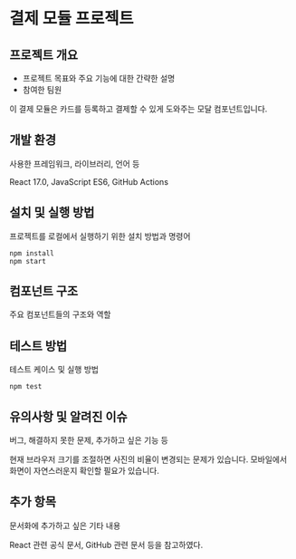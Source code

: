 # 결제 모듈 프로젝트

## 프로젝트 개요

- 프로젝트 목표와 주요 기능에 대한 간략한 설명
- 참여한 팀원

이 결제 모듈은 카드를 등록하고 결제할 수 있게 도와주는 모달 컴포넌트입니다.

## 개발 환경

사용한 프레임워크, 라이브러리, 언어 등

React 17.0, JavaScript ES6, GitHub Actions

## 설치 및 실행 방법

프로젝트를 로컬에서 실행하기 위한 설치 방법과 명령어

```
npm install
npm start
```

## 컴포넌트 구조

주요 컴포넌트들의 구조와 역할

## 테스트 방법

테스트 케이스 및 실행 방법


```
npm test
```

## 유의사항 및 알려진 이슈

버그, 해결하지 못한 문제, 추가하고 싶은 기능 등

현재 브라우저 크기를 조절하면 사진의 비율이 변경되는 문제가 있습니다.
모바일에서 화면이 자연스러운지 확인할 필요가 있습니다.

## 추가 항목

문서화에 추가하고 싶은 기타 내용

React 관련 공식 문서, GitHub 관련 문서 등을 참고하였다.
